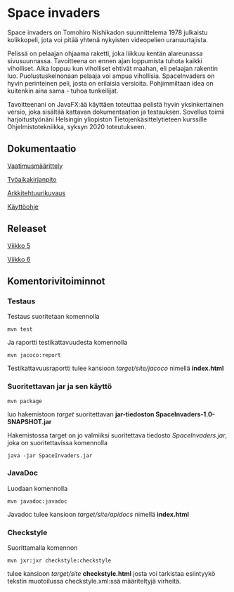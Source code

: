 # Space invaders

Space invaders on Tomohiro Nishikadon suunnittelema 1978 julkaistu kolikkopeli, jota voi pitää yhtenä nykyisten videopelien uranuurtajista.

Pelissä on pelaajan ohjaama raketti, joka liikkuu kentän alareunassa sivusuunnassa. Tavoitteena on ennen ajan loppumista tuhota kaikki viholliset. Aika loppuu kun viholliset ehtivät maahan, eli pelaajan rakentin luo. Puolustuskeinonaan pelaaja voi ampua vihollisia. SpaceInvaders on hyvin perinteinen peli, josta on erilaisia versioita. Pohjimmiltaan idea on kuitenkin aina sama - tuhoa tunkeilijat. 

Tavoitteenani on JavaFX:ää käyttäen toteuttaa pelistä hyvin yksinkertainen versio, joka sisältää kattavan dokumentaation ja testauksen. Sovellus toimii harjoitustyönäni Helsingin yliopiston Tietojenkäsittelytieteen kurssille Ohjelmistotekniikka, syksyn 2020 toteutukseen.

## Dokumentaatio

 [Vaatimusmäärittely](https://github.com/kivik-beep/ot-harjoitustyo/blob/main/dokumentaatio/vaatimusmaarittely.md)
 
 [Työaikakirjanpito](https://github.com/kivik-beep/ot-harjoitustyo/blob/main/dokumentaatio/tuntikirjanpito.md)
 
 [Arkkitehtuurikuvaus](https://github.com/kivik-beep/ot-harjoitustyo/blob/main/dokumentaatio/arkkitehtuuri.md)
 
 [Käyttöohje](https://github.com/kivik-beep/ot-harjoitustyo/blob/main/dokumentaatio/kayttoohje.md)


## Releaset

[Viikko 5](https://github.com/kivik-beep/ot-harjoitustyo/releases/tag/viikko5)

[Viikko 6](https://github.com/kivik-beep/ot-harjoitustyo/releases/tag/Viikko6)

## Komentorivitoiminnot
### Testaus
Testaus suoritetaan komennolla 
```
mvn test
```
Ja raportti testikattavuudesta komennolla 
```
mvn jacoco:report
```
Testikattavuusraportti tulee kansioon *target/site/jacoco* nimellä **index.html**

### Suoritettavan jar ja sen käyttö
```
mvn package
```
luo hakemistoon *target* suoritettavan **jar-tiedoston SpaceInvaders-1.0-SNAPSHOT.jar**

Hakemistossa target on jo valmiiksi suoritettava tiedosto *SpaceInvaders.jar*, joka on suoritettavissa komennolla
```
java -jar SpaceInvaders.jar
```

### JavaDoc
Luodaan komennolla
```
mvn javadoc:javadoc
```
Javadoc tulee kansioon *target/site/apidocs* nimellä **index.html**

### Checkstyle
Suorittamalla komennon
```
mvn jxr:jxr checkstyle:checkstyle
```
tulee kansioon *target/site* **checkstyle.html** josta voi tarkistaa esiintyykö tekstin muotoilussa checkstyle.xml:ssä määriteltyjä virheitä.
